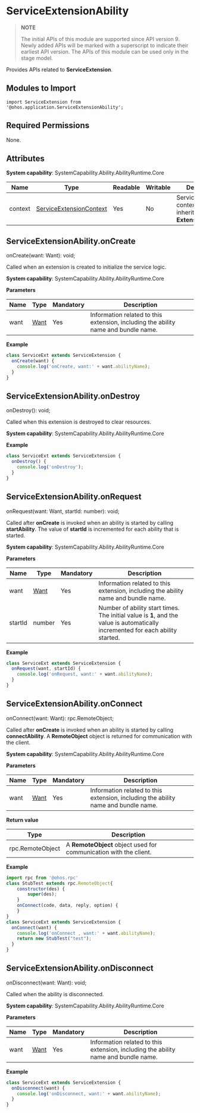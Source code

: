 # ServiceExtensionAbility

> **NOTE**
> 
> The initial APIs of this module are supported since API version 9. Newly added APIs will be marked with a superscript to indicate their earliest API version. 
> The APIs of this module can be used only in the stage model.

Provides APIs related to **ServiceExtension**.

## Modules to Import

```
import ServiceExtension from '@ohos.application.ServiceExtensionAbility';
```

## Required Permissions

None.

## Attributes

**System capability**: SystemCapability.Ability.AbilityRuntime.Core

| Name| Type| Readable| Writable| Description| 
| -------- | -------- | -------- | -------- | -------- |
| context | [ServiceExtensionContext](js-apis-service-extension-context.md)  | Yes| No| Service extension context, which is inherited from **ExtensionContext**.| 


## ServiceExtensionAbility.onCreate

onCreate(want: Want): void;

Called when an extension is created to initialize the service logic.

**System capability**: SystemCapability.Ability.AbilityRuntime.Core

**Parameters**

  | Name| Type| Mandatory| Description| 
  | -------- | -------- | -------- | -------- |
  | want |  [Want](js-apis-application-Want.md) | Yes| Information related to this extension, including the ability name and bundle name.| 

**Example**

  ```js
  class ServiceExt extends ServiceExtension {
    onCreate(want) {
      console.log('onCreate, want:' + want.abilityName);
    }
  }
  ```


## ServiceExtensionAbility.onDestroy

onDestroy(): void;

Called when this extension is destroyed to clear resources.

**System capability**: SystemCapability.Ability.AbilityRuntime.Core

**Example**

  ```js
  class ServiceExt extends ServiceExtension {
    onDestroy() {
      console.log('onDestroy');
    }
  }
  ```


## ServiceExtensionAbility.onRequest

onRequest(want: Want, startId: number): void;

Called after **onCreate** is invoked when an ability is started by calling **startAbility**. The value of **startId** is incremented for each ability that is started.

**System capability**: SystemCapability.Ability.AbilityRuntime.Core

**Parameters**

  | Name| Type| Mandatory| Description| 
  | -------- | -------- | -------- | -------- |
  | want |  [Want](js-apis-application-Want.md) | Yes| Information related to this extension, including the ability name and bundle name.| 
  | startId | number | Yes| Number of ability start times. The initial value is **1**, and the value is automatically incremented for each ability started.| 

**Example**

  ```js
  class ServiceExt extends ServiceExtension {
    onRequest(want, startId) {
      console.log('onRequest, want:' + want.abilityName);
    }
  }
  ```


## ServiceExtensionAbility.onConnect

onConnect(want: Want): rpc.RemoteObject;

Called after **onCreate** is invoked when an ability is started by calling **connectAbility**. A **RemoteObject** object is returned for communication with the client.

**System capability**: SystemCapability.Ability.AbilityRuntime.Core

**Parameters**

  | Name| Type| Mandatory| Description| 
  | -------- | -------- | -------- | -------- |
  | want |  [Want](js-apis-application-Want.md)| Yes| Information related to this extension, including the ability name and bundle name.| 

**Return value**

  | Type| Description| 
  | -------- | -------- |
  | rpc.RemoteObject | A **RemoteObject** object used for communication with the client.| 

**Example**

  ```js
  import rpc from '@ohos.rpc'
  class StubTest extends rpc.RemoteObject{
      constructor(des) {
          super(des);
      }
      onConnect(code, data, reply, option) {
      }
  }
  class ServiceExt extends ServiceExtension {
    onConnect(want) {
      console.log('onConnect , want:' + want.abilityName);
      return new StubTest("test");
    }
  }
  ```


## ServiceExtensionAbility.onDisconnect

onDisconnect(want: Want): void;

Called when the ability is disconnected.

**System capability**: SystemCapability.Ability.AbilityRuntime.Core

**Parameters**

  | Name| Type| Mandatory| Description| 
  | -------- | -------- | -------- | -------- |
  | want |[Want](js-apis-application-Want.md)| Yes| Information related to this extension, including the ability name and bundle name.| 

**Example**

  ```js
  class ServiceExt extends ServiceExtension {
    onDisconnect(want) {
      console.log('onDisconnect, want:' + want.abilityName);
    }
  }
  ```
